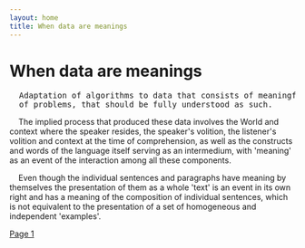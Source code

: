 ```yaml
---
layout: home
title: When data are meanings
---
```

# When data are meanings
<pre>
  Adaptation of algorithms to data that consists of meaningful sentences is a new class
  of problems, that should be fully understood as such.
</pre>

&nbsp;&nbsp;&nbsp;&nbsp;The implied process that produced these data involves the World and context where the speaker resides, the speaker's volition, the listener's volition and context at the time of comprehension, as well as the constructs and words of the language itself serving as an intermedium, with 'meaning' as an event of the interaction among all these components.

&nbsp;&nbsp;&nbsp;&nbsp;Even though the individual sentences and paragraphs have meaning by themselves the presentation of them as a whole 'text' is an event in its own right and has a meaning of the composition of individual sentences, which is not equivalent to the presentation of a set of homogeneous and independent 'examples'.

[Page 1](./pages/page1)
